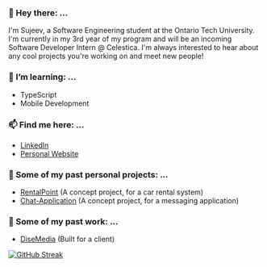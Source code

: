 ### 👋 Hey there: ... 
I'm Sujeev, a Software Engineering student at the Ontario Tech University. I'm currently in my 3rd year of my program and will be an incoming Software Developer Intern @ Celestica. I'm always interested to hear about any cool projects you're working on and meet new people!

### 🌱 I’m learning: ...
- TypeScript
- Mobile Development

### 📫 Find me here: ...
- [LinkedIn](https://www.linkedin.com/in/sujeev-uthayakumar-83497b149/)
- [Personal Website](https://www.sujeevuthayakumar.com/)

### 🚧 Some of my past personal projects: ...
- [RentalPoint](https://rental-point.herokuapp.com/) (A concept project, for a car rental system)
- [Chat-Application](https://socket-io-prod-chat-app.herokuapp.com/) (A concept project, for a messaging application)

### 💼 Some of my past work: ...
- [DiseMedia](https://disemedia.com/) (Built for a client)

[![GitHub Streak](https://github-readme-streak-stats.herokuapp.com/?user=Sujeev-Uthayakumar)](https://git.io/streak-stats)
